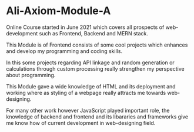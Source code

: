 # Ali-Axiom-Module-A

Online Course started in June 2021 which covers all prospects of web-development such as Frontend, Backend and MERN stack.

This Module is of Frontend consists of some cool projects which enhances and develop my programming and coding skills.

In this some projects regarding API linkage and random generation or calculations through custom processing really strengthen my perspective about programming.

This Module gave a wide knowledge of HTML and its deployment and working where as styling of a webpage really attracts me towards web-designing.

For many other work however JavaScript played important role, the knowledge of backend and frontend and its libararies and frameworks give me know how of current development in web-designing field.




